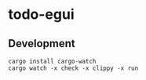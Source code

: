 # todo-egui

## Development

```shell
cargo install cargo-watch
cargo watch -x check -x clippy -x run
```

